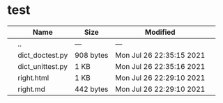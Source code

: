 test
====

<table><thead><tr class="header"><th></th><th>Name</th><th>Size</th><th>Modified</th><th></th></tr></thead><tbody><tr class="odd"><td></td><td><span class="goup">..</span></td><td>—</td><td>—</td><td></td></tr><tr class="even"><td></td><td><span class="name">dict_doctest.py</span></td><td>908 bytes</td><td>Mon Jul 26 22:35:15 2021</td><td></td></tr><tr class="odd"><td></td><td><span class="name">dict_unittest.py</span></td><td>1 KB</td><td>Mon Jul 26 22:35:16 2021</td><td></td></tr><tr class="even"><td></td><td><span class="name">right.html</span></td><td>1 KB</td><td>Mon Jul 26 22:29:10 2021</td><td></td></tr><tr class="odd"><td></td><td><span class="name">right.md</span></td><td>442 bytes</td><td>Mon Jul 26 22:29:10 2021</td><td></td></tr></tbody></table>
